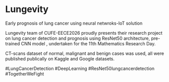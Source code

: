 # Lungevity
Early prognosis of lung cancer using neural netwroks-IoT solution

Lungevity team of CUFE-EECE2026 proudly presents their research project on lung cancer detection and prognosis using ResNet50 architecture, pre-trained CNN model , undertaken for the 11th Mathematics Research Day.

CT-scans dataset of normal, malignant and benign cases was used, all were published publically on Kaggle and Google datasets.


#LungCancerDetection #DeepLearning #ResNet50lungcancerdetection #TogetherWeFight
